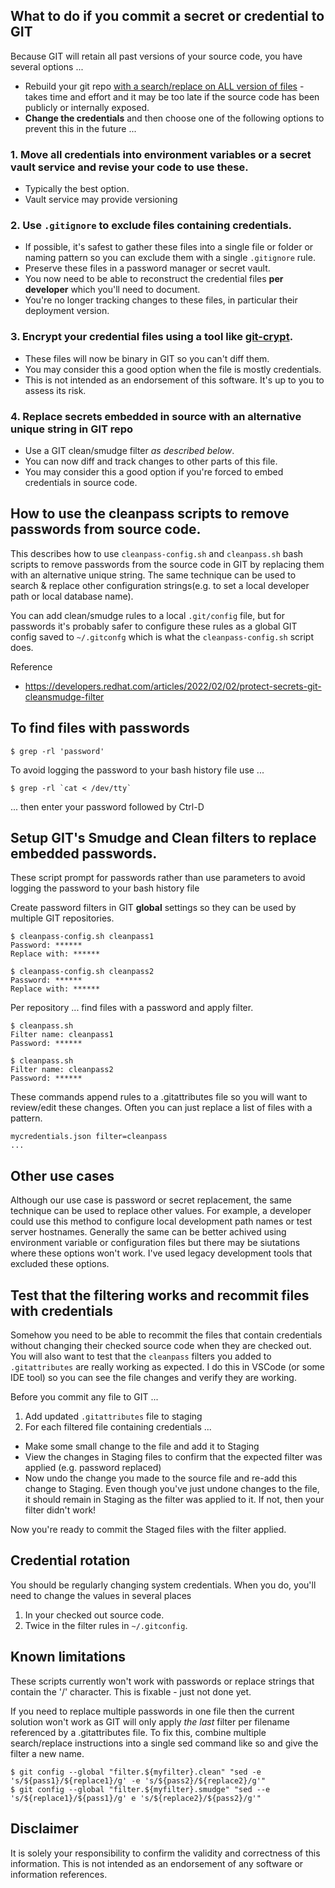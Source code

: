 ## What to do if you commit a secret or credential to GIT

Because GIT will retain all past versions of your source code, you have several options ...
- Rebuild your git repo [with a search/replace on ALL version of files](https://stackoverflow.com/questions/46950829/how-to-replace-a-string-in-whole-git-history) - takes time and effort and it may be too late if the source code has been publicly or internally exposed.
- **Change the credentials** and then choose one of the following options to prevent this in the future ... 

### 1. Move all credentials into environment variables or a secret vault service and revise your code to use these.
  - Typically the best option. 
  - Vault service may provide versioning

### 2. Use `.gitignore` to exclude files containing credentials. 
  - If possible, it's safest to gather these files into a single file or folder or naming pattern so you can exclude them with a single `.gitignore` rule.
  - Preserve these files in a password manager or secret vault.
  - You now need to be able to reconstruct the credential files **per developer** which you'll need to document.
  - You're no longer tracking changes to these files, in particular their deployment version. 

### 3. Encrypt your credential files using a tool like [git-crypt](https://github.com/AGWA/git-crypt). 
  - These files will now be binary in GIT so you can't diff them. 
  - You may consider this a good option when the file is mostly credentials. 
  - This is not intended as an endorsement of this software. It's up to you to assess its risk.

### 4. Replace secrets embedded in source with an alternative unique string in GIT repo
  - Use a GIT clean/smudge filter _as described below_. 
  - You can now diff and track changes to other parts of this file. 
  - You may consider this a good option if you're forced to embed credentials in source code.

## How to use the cleanpass scripts to remove passwords from source code.

This describes how to use `cleanpass-config.sh` and `cleanpass.sh` bash scripts to remove passwords from the source code in GIT by replacing them with an alternative unique string.  The same technique can be used to search & replace other configuration strings(e.g. to set a local developer path or local database name). 

You can add clean/smudge rules to a local `.git/config` file, but for passwords it's probably safer to configure these
rules as a global GIT config saved to `~/.gitconfg` which is what the `cleanpass-config.sh` script does.

Reference
- https://developers.redhat.com/articles/2022/02/02/protect-secrets-git-cleansmudge-filter

## To find files with passwords

    $ grep -rl 'password'

To avoid logging the password to your bash history file use ...

    $ grep -rl `cat < /dev/tty`

... then enter your password followed by Ctrl-D

## Setup GIT's Smudge and Clean filters to replace embedded passwords.

These script prompt for passwords rather than use parameters to avoid logging the password to your bash history file

Create password filters in GIT **global** settings so they can be used by multiple GIT repositories. 

    $ cleanpass-config.sh cleanpass1
    Password: ******
    Replace with: ******

    $ cleanpass-config.sh cleanpass2
    Password: ******
    Replace with: ******

Per repository ... find files with a password and apply filter.

    $ cleanpass.sh 
    Filter name: cleanpass1
    Password: ******

    $ cleanpass.sh 
    Filter name: cleanpass2
    Password: ******

These commands append rules to a .gitattributes file so you will want to review/edit these changes.
Often you can just replace a list of files with a pattern.

```
mycredentials.json filter=cleanpass
...
```
## Other use cases

Although our use case is password or secret replacement, the same technique can be used to replace other values.  For example, a developer could use this method to configure local development path names or test server hostnames.  Generally the same can be better achived using environment variable or configuration files but there may be siutations where these options won't work.  I've used legacy development tools that excluded these options.

## Test that the filtering works and recommit files with credentials

Somehow you need to be able to recommit the files that contain credentials without changing their checked source code when they are checked out. You will also want to test that the `cleanpass` filters you added to `.gitattributes` are really working as expected.  I do this in VSCode (or some IDE tool) so you can see the file changes and verify they are working.

Before you commit any file to GIT ...

1. Add updated `.gitattributes` file to staging 
2. For each filtered file containing credentials ...
  - Make some small change to the file and add it to Staging
  - View the changes in Staging files to confirm that the expected filter was applied (e.g. password replaced)
  - Now undo the change you made to the source file and re-add this change to Staging. Even though you've just undone changes to the file, it should remain in Staging as the filter was applied to it. If not, then your filter didn't work!

Now you're ready to commit the Staged files with the filter applied.

## Credential rotation

You should be regularly changing system credentials. 
When you do, you'll need to change the values in several places 
1.  In your checked out source code.
2.  Twice in the filter rules in `~/.gitconfig`.

## Known limitations

These scripts currently won't work with passwords or replace strings that contain the '/' character. This is fixable - just not done yet.

If you need to replace multiple passwords in one file then the current solution won't work as GIT will only apply *the last* filter per filename referenced by a .gitattributes file.  To fix this, combine multiple search/replace instructions into a single sed command like so and give the filter a new name.

    $ git config --global "filter.${myfilter}.clean" "sed -e 's/${pass1}/${replace1}/g' -e 's/${pass2}/${replace2}/g'"
    $ git config --global "filter.${myfilter}.smudge" "sed --e 's/${replace1}/${pass1}/g' e 's/${replace2}/${pass2}/g'"

## Disclaimer

It is solely your responsibility to confirm the validity and correctness of this information.  This is not intended as an endorsement of any software or information references. 
